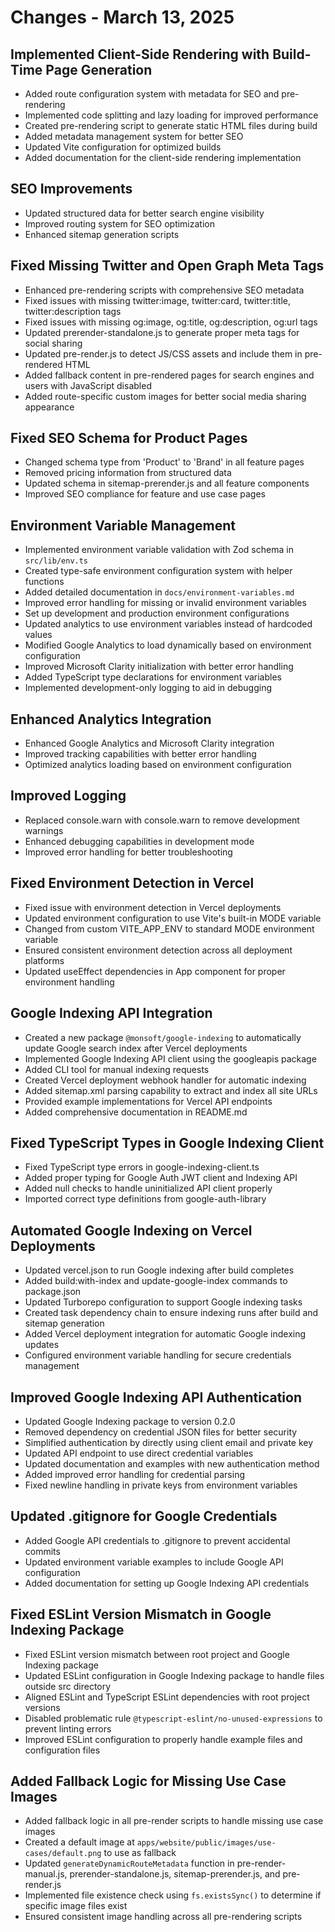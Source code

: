 # Changes - March 13, 2025

## Implemented Client-Side Rendering with Build-Time Page Generation

- Added route configuration system with metadata for SEO and pre-rendering
- Implemented code splitting and lazy loading for improved performance
- Created pre-rendering script to generate static HTML files during build
- Added metadata management system for better SEO
- Updated Vite configuration for optimized builds
- Added documentation for the client-side rendering implementation

## SEO Improvements

- Updated structured data for better search engine visibility
- Improved routing system for SEO optimization
- Enhanced sitemap generation scripts

## Fixed Missing Twitter and Open Graph Meta Tags

- Enhanced pre-rendering scripts with comprehensive SEO metadata
- Fixed issues with missing twitter:image, twitter:card, twitter:title, twitter:description tags
- Fixed issues with missing og:image, og:title, og:description, og:url tags
- Updated prerender-standalone.js to generate proper meta tags for social sharing
- Updated pre-render.js to detect JS/CSS assets and include them in pre-rendered HTML
- Added fallback content in pre-rendered pages for search engines and users with JavaScript disabled
- Added route-specific custom images for better social media sharing appearance

## Fixed SEO Schema for Product Pages

- Changed schema type from 'Product' to 'Brand' in all feature pages
- Removed pricing information from structured data
- Updated schema in sitemap-prerender.js and all feature components
- Improved SEO compliance for feature and use case pages

## Environment Variable Management

- Implemented environment variable validation with Zod schema in `src/lib/env.ts`
- Created type-safe environment configuration system with helper functions
- Added detailed documentation in `docs/environment-variables.md`
- Improved error handling for missing or invalid environment variables
- Set up development and production environment configurations
- Updated analytics to use environment variables instead of hardcoded values
- Modified Google Analytics to load dynamically based on environment configuration
- Improved Microsoft Clarity initialization with better error handling
- Added TypeScript type declarations for environment variables
- Implemented development-only logging to aid in debugging

## Enhanced Analytics Integration

- Enhanced Google Analytics and Microsoft Clarity integration
- Improved tracking capabilities with better error handling
- Optimized analytics loading based on environment configuration

## Improved Logging

- Replaced console.warn with console.warn to remove development warnings
- Enhanced debugging capabilities in development mode
- Improved error handling for better troubleshooting

## Fixed Environment Detection in Vercel

- Fixed issue with environment detection in Vercel deployments
- Updated environment configuration to use Vite's built-in MODE variable
- Changed from custom VITE_APP_ENV to standard MODE environment variable
- Ensured consistent environment detection across all deployment platforms
- Updated useEffect dependencies in App component for proper environment handling

## Google Indexing API Integration

- Created a new package `@monsoft/google-indexing` to automatically update Google search index after Vercel deployments
- Implemented Google Indexing API client using the googleapis package
- Added CLI tool for manual indexing requests
- Created Vercel deployment webhook handler for automatic indexing
- Added sitemap.xml parsing capability to extract and index all site URLs
- Provided example implementations for Vercel API endpoints
- Added comprehensive documentation in README.md

## Fixed TypeScript Types in Google Indexing Client

- Fixed TypeScript type errors in google-indexing-client.ts
- Added proper typing for Google Auth JWT client and Indexing API
- Added null checks to handle uninitialized API client properly
- Imported correct type definitions from google-auth-library

## Automated Google Indexing on Vercel Deployments

- Updated vercel.json to run Google indexing after build completes
- Added build:with-index and update-google-index commands to package.json
- Updated Turborepo configuration to support Google indexing tasks
- Created task dependency chain to ensure indexing runs after build and sitemap generation
- Added Vercel deployment integration for automatic Google indexing updates
- Configured environment variable handling for secure credentials management

## Improved Google Indexing API Authentication

- Updated Google Indexing package to version 0.2.0
- Removed dependency on credential JSON files for better security
- Simplified authentication by directly using client email and private key
- Updated API endpoint to use direct credential variables
- Updated documentation and examples with new authentication method
- Added improved error handling for credential parsing
- Fixed newline handling in private keys from environment variables

## Updated .gitignore for Google Credentials

- Added Google API credentials to .gitignore to prevent accidental commits
- Updated environment variable examples to include Google API configuration
- Added documentation for setting up Google Indexing API credentials

## Fixed ESLint Version Mismatch in Google Indexing Package

- Fixed ESLint version mismatch between root project and Google Indexing package
- Updated ESLint configuration in Google Indexing package to handle files outside src directory
- Aligned ESLint and TypeScript ESLint dependencies with root project versions
- Disabled problematic rule `@typescript-eslint/no-unused-expressions` to prevent linting errors
- Improved ESLint configuration to properly handle example files and configuration files

## Added Fallback Logic for Missing Use Case Images

- Added fallback logic in all pre-render scripts to handle missing use case images
- Created a default image at `apps/website/public/images/use-cases/default.png` to use as fallback
- Updated `generateDynamicRouteMetadata` function in pre-render-manual.js, prerender-standalone.js, sitemap-prerender.js, and pre-render.js
- Implemented file existence check using `fs.existsSync()` to determine if specific image files exist
- Ensured consistent image handling across all pre-rendering scripts
